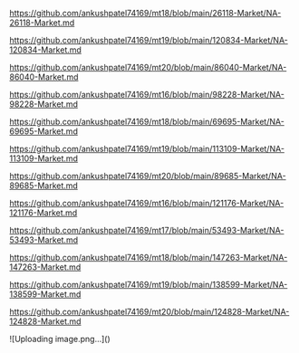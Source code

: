 <p><a href="https://github.com/ankushpatel74169/mt18/blob/main/26118-Market/NA-26118-Market.md">https://github.com/ankushpatel74169/mt18/blob/main/26118-Market/NA-26118-Market.md</a></p><p><a href="https://github.com/ankushpatel74169/mt19/blob/main/120834-Market/NA-120834-Market.md">https://github.com/ankushpatel74169/mt19/blob/main/120834-Market/NA-120834-Market.md</a></p><p><a href="https://github.com/ankushpatel74169/mt20/blob/main/86040-Market/NA-86040-Market.md">https://github.com/ankushpatel74169/mt20/blob/main/86040-Market/NA-86040-Market.md</a></p><p><a href="https://github.com/ankushpatel74169/mt16/blob/main/98228-Market/NA-98228-Market.md">https://github.com/ankushpatel74169/mt16/blob/main/98228-Market/NA-98228-Market.md</a></p><p><a href="https://github.com/ankushpatel74169/mt18/blob/main/69695-Market/NA-69695-Market.md">https://github.com/ankushpatel74169/mt18/blob/main/69695-Market/NA-69695-Market.md</a></p><p><a href="https://github.com/ankushpatel74169/mt19/blob/main/113109-Market/NA-113109-Market.md">https://github.com/ankushpatel74169/mt19/blob/main/113109-Market/NA-113109-Market.md</a></p><p><a href="https://github.com/ankushpatel74169/mt20/blob/main/89685-Market/NA-89685-Market.md">https://github.com/ankushpatel74169/mt20/blob/main/89685-Market/NA-89685-Market.md</a></p><p><a href="https://github.com/ankushpatel74169/mt16/blob/main/121176-Market/NA-121176-Market.md">https://github.com/ankushpatel74169/mt16/blob/main/121176-Market/NA-121176-Market.md</a></p><p><a href="https://github.com/ankushpatel74169/mt17/blob/main/53493-Market/NA-53493-Market.md">https://github.com/ankushpatel74169/mt17/blob/main/53493-Market/NA-53493-Market.md</a></p><p><a href="https://github.com/ankushpatel74169/mt18/blob/main/147263-Market/NA-147263-Market.md">https://github.com/ankushpatel74169/mt18/blob/main/147263-Market/NA-147263-Market.md</a></p><p><a href="https://github.com/ankushpatel74169/mt19/blob/main/138599-Market/NA-138599-Market.md">https://github.com/ankushpatel74169/mt19/blob/main/138599-Market/NA-138599-Market.md</a></p><p><a href="https://github.com/ankushpatel74169/mt20/blob/main/124828-Market/NA-124828-Market.md">https://github.com/ankushpatel74169/mt20/blob/main/124828-Market/NA-124828-Market.md</a></p>
![Uploading image.png…]()
